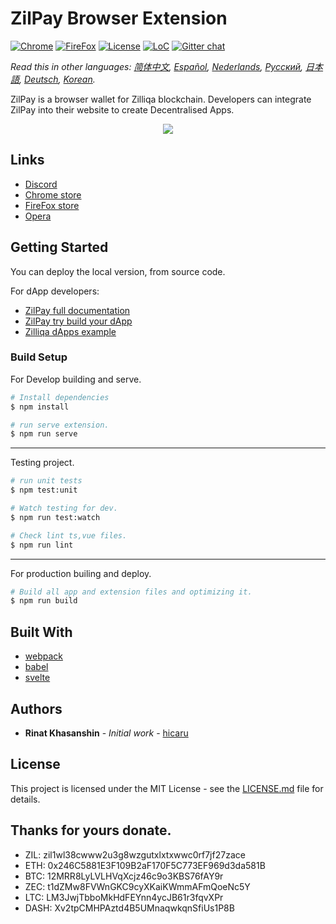 # ZilPay Browser Extension

[![Chrome](https://img.shields.io/chrome-web-store/v/klnaejjgbibmhlephnhpmaofohgkpgkd)](https://chrome.google.com/webstore/detail/zilpay/klnaejjgbibmhlephnhpmaofohgkpgkd?utm_source=chrome-ntp-icon)
[![FireFox](https://img.shields.io/amo/v/zilpay)](https://addons.mozilla.org/en-GB/firefox/addon/zilpay/)
[![License](https://img.shields.io/badge/License-MIT-blue.svg)](https://github.com/Zilliqa/scilla/blob/master/LICENSE)
[![LoC](https://tokei.rs/b1/github/zilpay/zil-pay?category=lines)](https://github.com/zilpay/zil-pay)
[![Gitter chat](http://img.shields.io/badge/chat-on%20gitter-077a8f.svg)](https://gitter.im/Zilliqa/General)

*Read this in other languages: [简体中文](README_ZH-CN.md), [Español](README_ES.md), [Nederlands](README_NL.md), [Русский](README_RU.md), [日本語](README_JP.md), [Deutsch](README_DE.md), [Korean](README_KR.md).*

ZilPay is a browser wallet for Zilliqa blockchain. Developers can integrate ZilPay into their website to create Decentralised Apps.

<p align="center">
  <a href="https://zilpay.io"><img src="https://github.com/lich666dead/zil-pay/blob/master/imgs/preview.png"></a>
</p>

## Links
+ [Discord](https://discordapp.com/channels/370992535725932544/636917110089580544)
+ [Chrome store](https://chrome.google.com/webstore/detail/zilpay/klnaejjgbibmhlephnhpmaofohgkpgkd?utm_source=chrome-ntp-icon)
+ [FireFox store](https://addons.mozilla.org/en-GB/firefox/addon/zilpay/)
+ [Opera](https://chrome.google.com/webstore/detail/zilpay/klnaejjgbibmhlephnhpmaofohgkpgkd?utm_source=chrome-ntp-icon)

## Getting Started
You can deploy the local version, from source code.

For dApp developers:
+ [ZilPay full documentation](https://zilpay.xyz/Documentation/)
+ [ZilPay try build your dApp](https://medium.com/coinmonks/test-and-develop-dapps-on-zilliqa-with-zilpay-52b165f118bf?source=friends_link&sk=2a60070ddac60677ec36b1234c60222a)
+ [Zilliqa dApps example](https://github.com/lich666dead/zilliqa-dApps)

### Build Setup

For Develop building and serve.
``` bash
# Install dependencies
$ npm install

# run serve extension.
$ npm run serve
```

---

Testing project.
``` bash
# run unit tests
$ npm test:unit

# Watch testing for dev.
$ npm run test:watch

# Check lint ts,vue files.
$ npm run lint

```

---

For production builing and deploy.
``` bash
# Build all app and extension files and optimizing it.
$ npm run build
```

## Built With

* [webpack](https://github.com/webpack/webpack)
* [babel](https://github.com/babel/babel)
* [svelte](https://github.com/sveltejs/svelte)

## Authors

* **Rinat Khasanshin** - *Initial work* - [hicaru](https://github.com/hicaru)

## License

This project is licensed under the MIT License - see the [LICENSE.md](https://github.com/zilpay/zil-pay/blob/master/LICENSE) file for details.

Thanks for yours donate.
------

- ZIL: zil1wl38cwww2u3g8wzgutxlxtxwwc0rf7jf27zace
- ETH: 0x246C5881E3F109B2aF170F5C773EF969d3da581B
- BTC: 12MRR8LyLVLHVqXcjz46c9o3KBS76fAY9r
- ZEC: t1dZMw8FVWnGKC9cyXKaiKWmmAFmQoeNc5Y
- LTC: LM3JwjTbboMkHdFEYnn4ycJB61r3fqvXPr
- DASH: Xv2tpCMHPAztd4B5UMnaqwkqnSfiUs1P8B
